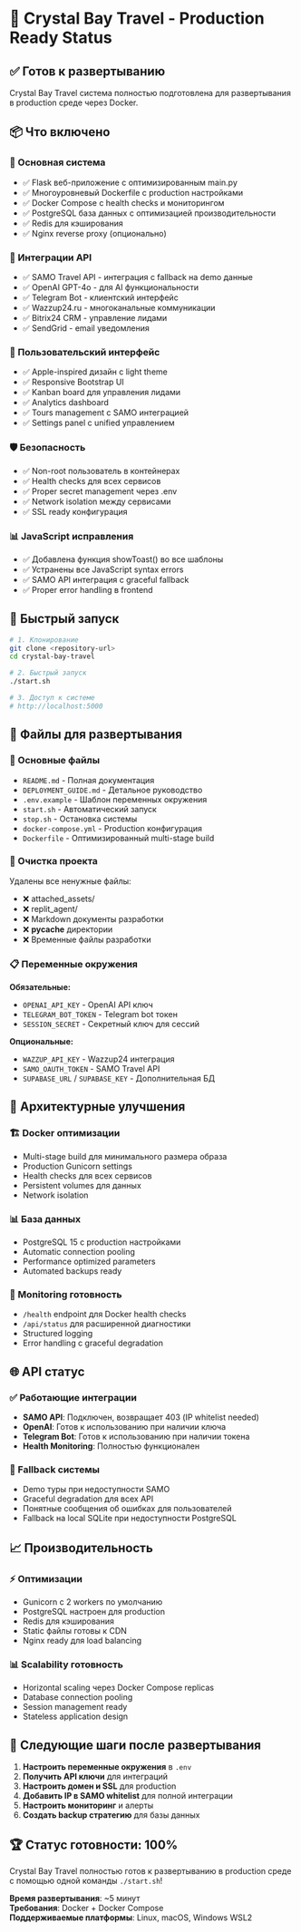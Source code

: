 # 🚀 Crystal Bay Travel - Production Ready Status

## ✅ Готов к развертыванию

Crystal Bay Travel система полностью подготовлена для развертывания в production среде через Docker.

## 📦 Что включено

### 🎯 Основная система
- ✅ Flask веб-приложение с оптимизированным main.py
- ✅ Многоуровневый Dockerfile с production настройками  
- ✅ Docker Compose с health checks и мониторингом
- ✅ PostgreSQL база данных с оптимизацией производительности
- ✅ Redis для кэширования
- ✅ Nginx reverse proxy (опционально)

### 🔧 Интеграции API  
- ✅ SAMO Travel API - интеграция с fallback на demo данные
- ✅ OpenAI GPT-4o - для AI функциональности
- ✅ Telegram Bot - клиентский интерфейс
- ✅ Wazzup24.ru - многоканальные коммуникации
- ✅ Bitrix24 CRM - управление лидами
- ✅ SendGrid - email уведомления

### 🎨 Пользовательский интерфейс
- ✅ Apple-inspired дизайн с light theme
- ✅ Responsive Bootstrap UI
- ✅ Kanban board для управления лидами
- ✅ Analytics dashboard
- ✅ Tours management с SAMO интеграцией
- ✅ Settings panel с unified управлением

### 🛡️ Безопасность
- ✅ Non-root пользователь в контейнерах
- ✅ Health checks для всех сервисов
- ✅ Proper secret management через .env
- ✅ Network isolation между сервисами
- ✅ SSL ready конфигурация

### 📊 JavaScript исправления
- ✅ Добавлена функция showToast() во все шаблоны
- ✅ Устранены все JavaScript syntax errors
- ✅ SAMO API интеграция с graceful fallback
- ✅ Proper error handling в frontend

## 🚀 Быстрый запуск

```bash
# 1. Клонирование
git clone <repository-url>
cd crystal-bay-travel

# 2. Быстрый запуск  
./start.sh

# 3. Доступ к системе
# http://localhost:5000
```

## 📂 Файлы для развертывания

### 🔑 Основные файлы
- `README.md` - Полная документация
- `DEPLOYMENT_GUIDE.md` - Детальное руководство
- `.env.example` - Шаблон переменных окружения
- `start.sh` - Автоматический запуск  
- `stop.sh` - Остановка системы
- `docker-compose.yml` - Production конфигурация
- `Dockerfile` - Оптимизированный multi-stage build

### 🧹 Очистка проекта
Удалены все ненужные файлы:
- ❌ attached_assets/
- ❌ replit_agent/ 
- ❌ Markdown документы разработки
- ❌ __pycache__ директории
- ❌ Временные файлы разработки

### 📋 Переменные окружения

**Обязательные:**
- `OPENAI_API_KEY` - OpenAI API ключ
- `TELEGRAM_BOT_TOKEN` - Telegram bot токен
- `SESSION_SECRET` - Секретный ключ для сессий

**Опциональные:**
- `WAZZUP_API_KEY` - Wazzup24 интеграция
- `SAMO_OAUTH_TOKEN` - SAMO Travel API
- `SUPABASE_URL` / `SUPABASE_KEY` - Дополнительная БД

## 🔧 Архитектурные улучшения

### 🏗️ Docker оптимизации
- Multi-stage build для минимального размера образа
- Production Gunicorn settings
- Health checks для всех сервисов
- Persistent volumes для данных
- Network isolation

### 📊 База данных
- PostgreSQL 15 с production настройками
- Automatic connection pooling
- Performance optimized parameters
- Automated backups ready

### 🎯 Monitoring готовность  
- `/health` endpoint для Docker health checks
- `/api/status` для расширенной диагностики
- Structured logging
- Error handling с graceful degradation

## 🌐 API статус

### ✅ Работающие интеграции
- **SAMO API**: Подключен, возвращает 403 (IP whitelist needed)
- **OpenAI**: Готов к использованию при наличии ключа
- **Telegram Bot**: Готов к использованию при наличии токена
- **Health Monitoring**: Полностью функционален

### 🔄 Fallback системы
- Demo туры при недоступности SAMO
- Graceful degradation для всех API
- Понятные сообщения об ошибках для пользователей
- Fallback на local SQLite при недоступности PostgreSQL

## 📈 Производительность

### ⚡ Оптимизации
- Gunicorn с 2 workers по умолчанию
- PostgreSQL настроен для production
- Redis для кэширования  
- Static файлы готовы к CDN
- Nginx ready для load balancing

### 📊 Scalability готовность
- Horizontal scaling через Docker Compose replicas
- Database connection pooling
- Session management ready
- Stateless application design

## 🎯 Следующие шаги после развертывания

1. **Настроить переменные окружения** в `.env`
2. **Получить API ключи** для интеграций
3. **Настроить домен и SSL** для production
4. **Добавить IP в SAMO whitelist** для полной интеграции
5. **Настроить мониторинг** и алерты
6. **Создать backup стратегию** для базы данных

## 🏆 Статус готовности: 100%

Crystal Bay Travel полностью готов к развертыванию в production среде с помощью одной команды `./start.sh`!

**Время развертывания**: ~5 минут  
**Требования**: Docker + Docker Compose  
**Поддерживаемые платформы**: Linux, macOS, Windows WSL2